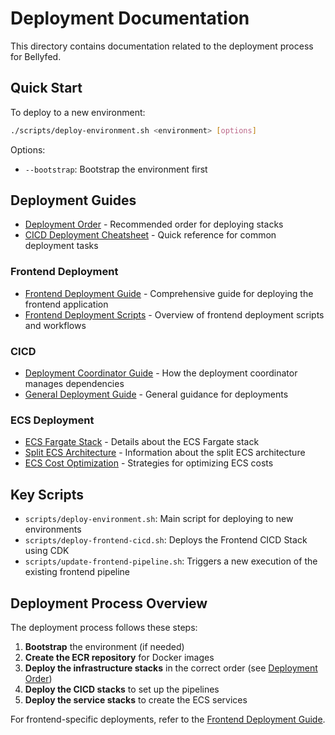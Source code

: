 # Deployment Documentation

This directory contains documentation related to the deployment process for Bellyfed.

## Quick Start

To deploy to a new environment:

```bash
./scripts/deploy-environment.sh <environment> [options]
```

Options:

- `--bootstrap`: Bootstrap the environment first

## Deployment Guides

- [Deployment Order](./deployment-order.md) - Recommended order for deploying stacks
- [CICD Deployment Cheatsheet](./cicd-deployment-cheatsheet.md) - Quick reference for common deployment tasks

### Frontend Deployment

- [Frontend Deployment Guide](./frontend/frontend-deployment.md) - Comprehensive guide for deploying the frontend application
- [Frontend Deployment Scripts](./frontend/README.md) - Overview of frontend deployment scripts and workflows

### CICD

- [Deployment Coordinator Guide](./cicd/deployment-coordinator.md) - How the deployment coordinator manages dependencies
- [General Deployment Guide](./cicd/deployment-guide.md) - General guidance for deployments

### ECS Deployment

- [ECS Fargate Stack](./ecs/ecs-fargate-stack.md) - Details about the ECS Fargate stack
- [Split ECS Architecture](./ecs/split-ecs-architecture.md) - Information about the split ECS architecture
- [ECS Cost Optimization](./ecs/ecs-cost-optimization.md) - Strategies for optimizing ECS costs

## Key Scripts

- `scripts/deploy-environment.sh`: Main script for deploying to new environments
- `scripts/deploy-frontend-cicd.sh`: Deploys the Frontend CICD Stack using CDK
- `scripts/update-frontend-pipeline.sh`: Triggers a new execution of the existing frontend pipeline

## Deployment Process Overview

The deployment process follows these steps:

1. **Bootstrap** the environment (if needed)
2. **Create the ECR repository** for Docker images
3. **Deploy the infrastructure stacks** in the correct order (see [Deployment Order](./deployment-order.md))
4. **Deploy the CICD stacks** to set up the pipelines
5. **Deploy the service stacks** to create the ECS services

For frontend-specific deployments, refer to the [Frontend Deployment Guide](./frontend/frontend-deployment.md).
